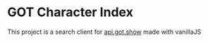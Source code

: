 # GOT Character Index

This project is a search client for [api.got.show](https://api.got.show) made with vanillaJS

